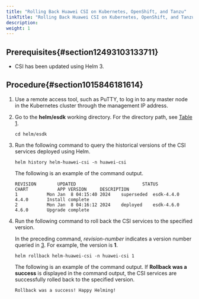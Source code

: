```yaml
---
title: "Rolling Back Huawei CSI on Kubernetes, OpenShift, and Tanzu"
linkTitle: "Rolling Back Huawei CSI on Kubernetes, OpenShift, and Tanzu"
description: 
weight: 1
---
```


## Prerequisites{#section12493103133711}

-   CSI has been updated using Helm 3.

## Procedure{#section1015846181614}

1.  Use a remote access tool, such as PuTTY, to log in to any master node in the Kubernetes cluster through the management IP address.
2.  Go to the  **helm/esdk**  working directory. For the directory path, see  [Table 1](/docs/installation-and-deployment/installation-preparations/downloading-the-huawei-csi-software-package#en-us_topic_0150885197_table17200162435412).

    ```
    cd helm/esdk
    ```

3.  <a name="li92161141175717"></a>Run the following command to query the historical versions of the CSI services deployed using Helm.

    ```
    helm history helm-huawei-csi -n huawei-csi 
    ```

    The following is an example of the command output.

    ```
    REVISION        UPDATED                         STATUS          CHART           APP VERSION     DESCRIPTION     
    1       	Mon Jan  8 04:15:40 2024	superseded	esdk-4.4.0	4.4.0      	Install complete
    2       	Mon Jan  8 04:16:12 2024	deployed  	esdk-4.6.0	4.6.0      	Upgrade complete
    ```

4.  Run the following command to roll back the CSI services to the specified version.

    In the preceding command,  _revision-number_  indicates a version number queried in  [3](#li92161141175717). For example, the version is  **1**.

    ```
    helm rollback helm-huawei-csi -n huawei-csi 1
    ```

    The following is an example of the command output. If  **Rollback was a success**  is displayed in the command output, the CSI services are successfully rolled back to the specified version.

    ```
    Rollback was a success! Happy Helming!
    ```

